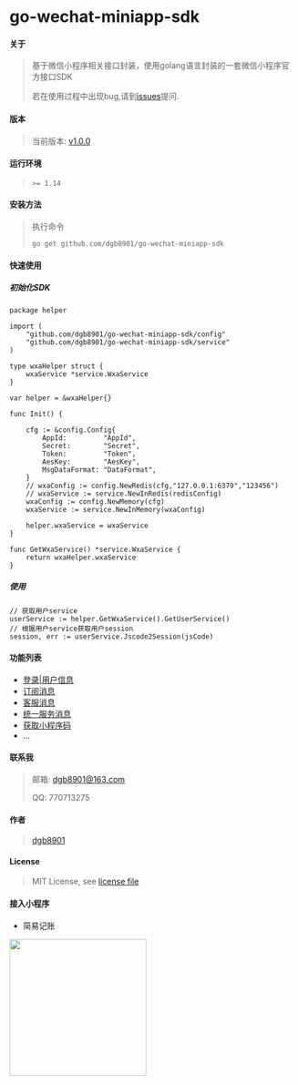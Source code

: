 # go-wechat-miniapp-sdk

#### 关于

> 基于微信小程序相关接口封装，使用golang语言封装的一套微信小程序官方接口SDK
>
> 若在使用过程中出现bug,请到[issues](https://github.com/dgb8901/go-wechat-miniapp-sdk/issues)提问.

#### 版本

> 当前版本: [v1.0.0](https://github.com/dgb8901/go-wechat-miniapp-sdk/releases/tag/v1.0.0-release)

#### 运行环境

> `>= 1.14`

#### 安装方法

> 执行命令
>
> `go get github.com/dgb8901/go-wechat-miniapp-sdk`

#### 快速使用

##### 初始化SDK

```golang
package helper

import (
	"github.com/dgb8901/go-wechat-miniapp-sdk/config"
    "github.com/dgb8901/go-wechat-miniapp-sdk/service"
)

type wxaHelper struct {
	wxaService *service.WxaService
}

var helper = &wxaHelper{}

func Init() {

    cfg := &config.Config{
        AppId:         "AppId",
        Secret:        "Secret",
        Token:         "Token",
        AesKey:        "AesKey",
        MsgDataFormat: "DataFormat",
    }
    // wxaConfig := config.NewRedis(cfg,"127.0.0.1:6379","123456")
	// wxaService := service.NewInRedis(redisConfig)
    wxaConfig := config.NewMemory(cfg)
    wxaService := service.NewInMemory(wxaConfig)

    helper.wxaService = wxaService
}

func GetWxaService() *service.WxaService {
	return wxaHelper.wxaService
}

```

##### 使用

```golang
// 获取用户service
userService := helper.GetWxaService().GetUserService()
// 根据用户service获取用户session
session, err := userService.Jscode2Session(jsCode)
```

#### 功能列表

* [登录|用户信息](https://github.com/dgb8901/go-wechat-miniapp-sdk/blob/main/service/user_service.go)
* [订阅消息](https://github.com/dgb8901/go-wechat-miniapp-sdk/blob/main/service/subscribe_msg_service.go)
* [客服消息](https://github.com/dgb8901/go-wechat-miniapp-sdk/blob/main/service/kf_service.go)
* [统一服务消息](https://github.com/dgb8901/go-wechat-miniapp-sdk/blob/main/service/uniform_message_service.go)
* [获取小程序码](https://github.com/dgb8901/go-wechat-miniapp-sdk/blob/main/service/qr_code_service.go)
* ...

#### 联系我

> 邮箱: dgb8901@163.com
>
> QQ: 770713275

#### 作者

> [dgb8901](https://github.com/dgb8901)

#### License

> MIT License, see [license file](https://github.com/dgb8901/go-wechat-miniapp-sdk/blob/main/License)

#### 接入小程序

* 简易记账

<img src="https://www.itwork.club/img/qrcode.jpg" width="240" height="240" />


